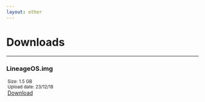 ```yaml
---
layout: other
---
```


# Downloads
________________

### LineageOS.img
<div class="downloadPanel">
  <sub style="margin-left: 3px;">Size: 1.5 GB</sub><br />
  <sub style="margin-left: 3px;">Upload date: 23/12/18</sub><br />
  <a href="about:blank" class="btn2" style="margin-top: 10px; margin-bottom: 3px; margin-left: 3px;">Download</a>
</div>
